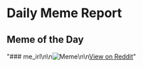 # Daily Meme Report

## Meme of the Day
"### me_irl\n\n![Meme](https://i.redd.it/9lslqg6itfje1.png)\n\n[View on Reddit](https://redd.it/1iql9aw)"
